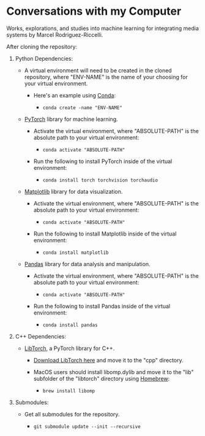 # Conversations with my Computer

Works, explorations, and studies into machine learning for integrating media systems by Marcel Rodriguez-Riccelli.

After cloning the repository:

1. Python Dependencies:

    - A virtual environment will need to be created in the cloned repository, where "ENV-NAME" is the name of your choosing for your virtual environment.

        - Here's an example using [Conda](https://docs.conda.io/projects/conda/en/stable/#):

            - ``` conda create -name "ENV-NAME" ```

    - [PyTorch](https://pytorch.org/) library for machine learning.

        - Activate the virtual environment, where "ABSOLUTE-PATH" is the absolute path to your virtual environment:

            - ``` conda activate "ABSOLUTE-PATH" ```

        - Run the following to install PyTorch inside of the virtual environment:

            -   ``` conda install torch torchvision torchaudio ```

    - [Matplotlib](https://matplotlib.org/) library for data visualization.
            
        - Activate the virtual environment, where "ABSOLUTE-PATH" is the absolute path to your virtual environment:

            - ``` conda activate "ABSOLUTE-PATH" ```

        - Run the following to install Matplotlib inside of the virtual environment:
            
            - ``` conda install matplotlib ```

    - [Pandas](https://pandas.pydata.org/) library for data analysis and manipulation.

        - Activate the virtual environment, where "ABSOLUTE-PATH" is the absolute path to your virtual environment:

            - ``` conda activate "ABSOLUTE-PATH" ```
        
        - Run the following to install Pandas inside of the virtual environment:

            - ``` conda install pandas ```


2. C++ Dependencies:

    - [LibTorch](https://pytorch.org/), a PyTorch library for C++.

        - [Download LibTorch here](https://pytorch.org/get-started/locally/) and move it to the "cpp" directory.

        - MacOS users should install libomp.dylib and move it to the "lib" subfolder of the "libtorch" directory using [Homebrew](https://brew.sh/):

            - ``` brew install libomp ```

3. Submodules:

    - Get all submodules for the repository.

        - ``` git submodule update --init --recursive ```
